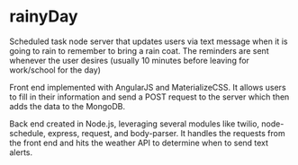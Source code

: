 # rainyDay
Scheduled task node server that updates users via text message when it is going to rain to remember to bring a rain coat.  The reminders are sent whenever the user desires (usually 10 minutes before leaving for work/school for the day)

Front end implemented with AngularJS and MaterializeCSS. It allows users to fill in their information and send a POST request to the server which then adds the data to the MongoDB.

Back end created in Node.js, leveraging several modules like twilio, node-schedule, express, request, and body-parser.  It handles the requests from the front end and hits the weather API to determine when to send text alerts.
